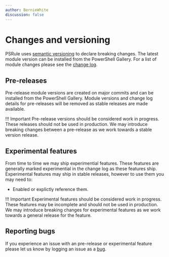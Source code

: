 ```yaml
---
author: BernieWhite
discussion: false
---
```


# Changes and versioning

PSRule uses [semantic versioning][1] to declare breaking changes.
The latest module version can be installed from the PowerShell Gallery.
For a list of module changes please see the [change log][2].

  [1]: https://semver.org/
  [2]: https://aka.ms/ps-rule/changelog

## Pre-releases

Pre-release module versions are created on major commits and can be installed from the PowerShell Gallery.
Module versions and change log details for pre-releases will be removed as stable releases are made available.

!!! Important
    Pre-release versions should be considered work in progress.
    These releases should not be used in production.
    We may introduce breaking changes between a pre-release as we work towards a stable version release.

## Experimental features

From time to time we may ship experimential features.
These features are generally marked experimential in the change log as these features ship.
Experimental features may ship in stable releases, however to use them you may need to:

- Enabled or explictly reference them.

!!! Important
    Experimental features should be considered work in progress.
    These features may be incomplete and should not be used in production.
    We may introduce breaking changes for experimental features as we work towards a general release for the feature.

## Reporting bugs

If you experience an issue with an pre-release or experimental feature please let us know by logging an issue as a [bug][3].

  [3]: https://github.com/microsoft/PSRule/issues
